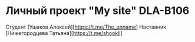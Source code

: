 # Личный проект "My site" DLA-B106
Студент [Ушаков Алексей][https://t.me/The_unname]
Наставник [Нижегородцева Татьяна][https://t.me/shookli]
